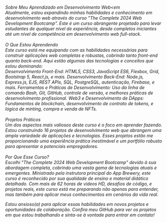 <em>Sobre Meu Aprendizado em Desenvolvimento Web<em <br>
Atualmente, estou expandindo minhas habilidades e conhecimento em desenvolvimento web através do curso "The Complete 2024 Web Development Bootcamp". Este é um curso abrangente projetado para levar estudantes de qualquer nível de experiência, desde completos iniciantes até um nível de competência em desenvolvimento web full-stack.
<br><br>
O Que Estou Aprendendo<br>
Este curso está me equipando com as habilidades necessárias para construir aplicações web completas e robustas, cobrindo tanto front-end quanto back-end. Aqui estão algumas das tecnologias e conceitos que estou dominando:
<br>
Desenvolvimento Front-End: HTML5, CSS3, JavaScript ES6, Flexbox, Grid, Bootstrap 5, React.js, e mais.
Desenvolvimento Back-End: Node.js, Express.js, EJS, REST APIs, SQL, PostgreSQL, autenticação, Firebase, e mais.
Ferramentas e Práticas de Desenvolvimento: Uso da linha de comando Bash, Git, GitHub, controle de versão, e melhores práticas de desenvolvimento profissional.
Web3 e Desenvolvimento de DApps: Fundamentos de blockchain, desenvolvimento de contrato de tokens, e lógica de minting, compra e venda de NFTs.<br><br>
Projetos Práticos<br>
Um dos aspectos mais valiosos deste curso é o foco em aprender fazendo. Estou construindo 16 projetos de desenvolvimento web que abrangem uma ampla variedade de aplicações e tecnologias. Esses projetos estão me proporcionando uma experiência prática inestimável e um portfólio robusto para apresentar a potenciais empregadores.
<br><br>
Por Que Esse Curso?<br>
Escolhi "The Complete 2024 Web Development Bootcamp" devido à sua abordagem completa, cobrindo uma vasta gama de tecnologias atuais e emergentes. Ministrado pela instrutora principal do App Brewery, este curso é reconhecido por sua qualidade de ensino e material didático detalhado. Com mais de 62 horas de vídeos HD, desafios de código, e projetos reais, este curso está me preparando não apenas para entender, mas também para aplicar meus conhecimentos em cenários da vida real.<br>

Estou ansioso(a) para aplicar essas habilidades em novos projetos e oportunidades de colaboração. Confira meu GitHub para ver os projetos em que estou trabalhando e sinta-se à vontade para entrar em contato!
